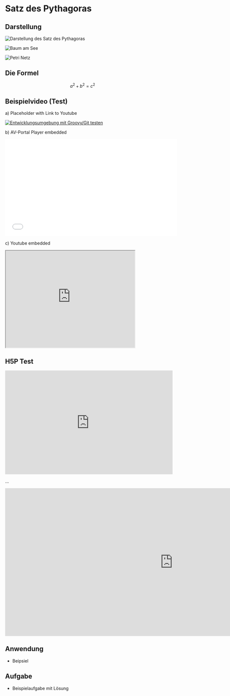 # Satz des Pythagoras

## Darstellung

![Darstellung des Satz des Pythagoras](https://upload.wikimedia.org/wikipedia/commons/d/d1/01-Rechtwinkliges_Dreieck-Pythagoras.svg)  

![Baum am See](https://upload.wikimedia.org/wikipedia/commons/c/c1/Regnitz-Baum-1012073.jpg)

![Petri Netz](https://upload.wikimedia.org/wikipedia/commons/0/08/PetriNetzVentil.png)

## Die Formel

```math
a^2 + b^2 = c^2
```

## Beispielvideo (Test)

a) Placeholder with Link to Youtube

[![Entwicklungsumgebung mit Groovy/Git testen](https://img.youtube.com/vi/fbZOii_l7M4/maxresdefault.jpg)](https://youtu.be/fbZOii_l7M4)

b) AV-Portal Player embedded

<iframe width="560" height="315" scrolling="no" src="//av.tib.eu/player/40456" frameborder="0" allowfullscreen="allowfullscreen"></iframe>

c) Youtube embedded

<iframe width="420" height="315"
src="https://www.youtube.com/embed/fbZOii_l7M4" allowfullscreen="allowfullscreen">
</iframe>

## H5P Test

<iframe src="https://h5p.org/h5p/embed/617" width="545" height="337" frameborder="0" allowfullscreen="allowfullscreen"></iframe><script src="https://h5p.org/sites/all/modules/h5p/library/js/h5p-resizer.js" charset="UTF-8"></script>

...

<iframe src="https://h5p.org/h5p/embed/62954" width="1090" height="480" frameborder="0" allowfullscreen="allowfullscreen"></iframe><script src="https://h5p.org/sites/all/modules/h5p/library/js/h5p-resizer.js" charset="UTF-8"></script>

## Anwendung

* Beipsiel

## Aufgabe

* Beispielaufgabe mit Lösung
